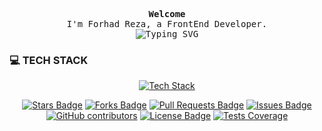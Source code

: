 
<p align="center">
    <samp>
      <b>Welcome</b>
      <br />
      I'm Forhad Reza, a FrontEnd Developer.
      <br />
      <img
        src="https://readme-typing-svg.demolab.com?font=Iosevka&size=16&pause=1000&color=9D7CD8&center=true&vCenter=true&width=435&lines=I+code+efficient+and+elegant+programs"
        alt="Typing SVG"
      />
    </samp>
  </p>

<h3>💻 TECH STACK</h3>
<p align="center">
  <a href="https://skillicons.dev">
    <img src="https://skillicons.dev/icons?i=html,tailwind,js,ts,css,react,nodejs,py,postgres,mongodb,mysql,java,c,cpp,linux" alt="Tech Stack"/>
  </a>
</p>
<div align="center">
<a href="https://github.com/forhadreza43/awesome-github-profile-readme/stargazers"><img src="https://img.shields.io/github/stars/forhadreza43/awesome-github-profile-readme" alt="Stars Badge"/></a>
<a href="https://github.com/forhadreza43/awesome-github-profile-readme/network/members"><img src="https://img.shields.io/github/forks/forhadreza43/awesome-github-profile-readme" alt="Forks Badge"/></a>
<a href="https://github.com/forhadreza43/awesome-github-profile-readme/pulls"><img src="https://img.shields.io/github/issues-pr/forhadreza43/awesome-github-profile-readme?color=0088ff" alt="Pull Requests Badge"/></a>
<a href="https://github.com/forhadreza43/awesome-github-profile-readme/issues"><img src="https://img.shields.io/github/issues/forhadreza43/awesome-github-profile-readme?color=0088ff" alt="Issues Badge"/></a>
<a href="https://github.com/forhadreza43/awesome-github-profile-readme/graphs/contributors"><img alt="GitHub contributors" src="https://img.shields.io/github/contributors/forhadreza43/awesome-github-profile-readme?color=2b9348"></a>
<a href="https://github.com/forhadreza43/awesome-github-profile-readme/blob/master/LICENSE"><img src="https://img.shields.io/github/license/forhadreza43/awesome-github-profile-readme?color=2b9348" alt="License Badge"/></a>
<a href="https://codecov.io/gh/forhadreza43/github-readme-stats"><img alt="Tests Coverage" src="https://codecov.io/gh/forhadreza43/github-readme-stats/branch/master/graph/badge.svg" /></a>
</div>

<!-- <h1 align="center">Hi 👋, I'm Forhad Reza</h1>
<h3 align="center">A passionate frontend developer</h3> -->


<!--
**forhadreza43/forhadreza43** is a ✨ _special_ ✨ repository because its `README.md` (this file) appears on your GitHub profile.

Here are some ideas to get you started:

- 🔭 I’m currently working on ...
- 🌱 I’m currently learning ...
- 👯 I’m looking to collaborate on ...
- 🤔 I’m looking for help with ...
- 💬 Ask me about ...
- 📫 How to reach me: ...
- 😄 Pronouns: ...
- ⚡ Fun fact: ...
-->
